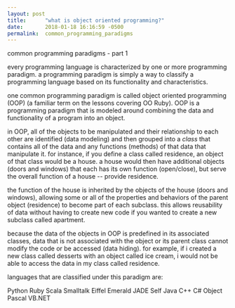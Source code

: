```yaml
---
layout: post
title:      "what is object oriented programming?"
date:       2018-01-18 16:16:59 -0500
permalink:  common_programming_paradigms
---
```


common programming paradigms - part 1

every programming language is characterized by one or more programming paradigm. a programming paradigm is simply a way to classify a programming language based on its functionality and characteristics.

one common programming paradigm is called object oriented programming (OOP) (a familiar term on the lessons covering OO Ruby). OOP is a programming paradigm that is modeled around combining the data and functionality of a program into an object.

in OOP, all of the objects to be manipulated and their relationship to each other are identified (data modeling) and then grouped into a *class* that contains all of the data and any functions (methods) of that data that manipulate it. for instance, if you define a class called residence, an object of that class would be a house. a house would then have additional objects (doors and windows) that each has its own function (open/close), but serve the overall function of a house -- provide residence.

the function of the house is inherited by the objects of the house (doors and windows), allowing some or all of the properties and behaviors of the parent object (residence) to become part of each subclass. this allows reusability of data without having to create new code if you wanted to create a new subclass called apartment.

because the data of the objects in OOP is predefined in its associated classes, data that is not associated with the object or its parent class cannot modify the code or be accessed (data hiding). for example, if i created a new class called desserts with an object called ice cream, i would not be able to access the data in my class called residence.

languages that are classified under this paradigm are:

Python
Ruby
Scala
Smalltalk
Eiffel
Emerald
JADE
Self
Java
C++
C#
Object Pascal
VB.NET

